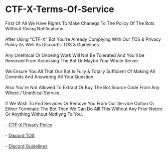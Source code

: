# CTF-X-Terms-Of-Service
First Of All We Have Rights To Make Chanegs To The Policy Of The Bots Without Giving Notifications.<br><br>After Using "CTF-X" Bot You're Already Complying With Our TOS & Privacy Policy As Well As Discord's TOS & Guidelines.<br><br>Any Unethical Or Unbeing Work Will Not Be Tolerated And You'll be Removed From Accessing The Bot Or Maybe Your Whole Server.<br><br>We Ensure You All That Our Bot Is Fully & Totally Sufficient Of Making All Commits And Answering All Your Question.<br><br>Also You're Not Allowed To Extract Or Buy The Bot Source Code From Any Where / Unethical Service.<br><br>If We Wish To End Services Or Remove You From Our Service Option Or Either Terminate The Bot Then We Can Do Alll This Without Any Prior Notice Or Anything Without Notfiyng To You.<br><br>- [CTF-X Privacy Policy](https://github.com/leetxhacker/CTF-X-Terms-Of-Service)<br><br>- [Discord TOS](https://discord.com/terms)<br><br>- [Discord Guidelines](https://discord.com/guidelines)<br>
